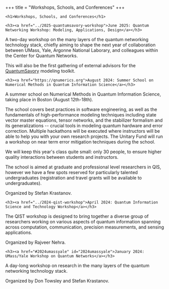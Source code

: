 +++
title = "Workshops, Schools, and Conferences"
+++

~~~
<h1>Workshops, Schools, and Conferences</h1>
~~~

~~~
<h3><a href="../2025-quantumsavory-workshop">June 2025: Quantum Networking Workshop: Modeling, Applications, Design</a></h3>
~~~

A two-day workshop on the many layers of the quantum networking technology stack, chiefly aiming to shape the next year of collaboration between UMass, Yale, Argonne National Laborary, and colleagues within the Center for Quantum Networks.

This will also be the first gathering of external advisors for the [QuantumSavory](https://github.com/QuantumSavory/QuantumSavory.jl/) modeling toolkit.

~~~
<h3><a href="https://qnumerics.org">August 2024: Summer School on Numerical Methods in Quantum Information Science</a></h3>
~~~

A summer school on Numerical Methods in Quantum Information Science, taking place in Boston (August 12th-18th).

The school covers best practices in software engineering, as well as the fundamentals of high-performance modeling techniques including state vector master equations, tensor networks, and the stabilizer formalism and its generalizations -- crucial tools in modeling quantum hardware and error correction. Multiple hackathons will be executed where instructors will be able to help you with your own research projects. The Unitary Fund will run a workshop on near term error mitigation techniques during the school.

We will keep this year's class quite small: only 30 people, to ensure higher quality interactions between students and instructors.

The school is aimed at graduate and professional level researchers in QIS, however we have a few spots reserved for particularly talented undergraduates (registration and travel grants will be available to undergraduates).

Organized by Stefan Krastanov.

~~~
<h3><a href="../2024-qist-workshop">April 2024: Quantum Information Science and Technology Workshop</a></h3>
~~~

The QIST workshop is designed to bring together a diverse group of researchers working on various aspects of quantum information spanning across computation, communication, precision measurements, and sensing applications.  

Organized by Rajveer Nehra.

~~~
<h3><a href="#2024umassyale" id="2024umassyale">January 2024: UMass/Yale Workshop on Quantum Networks</a></h3>
~~~

A day-long workshop on research in the many layers of the quantum networking technology stack.

Organized by Don Towsley and Stefan Krastanov.
